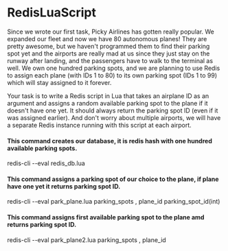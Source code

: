 <h1>RedisLuaScript</h1>

Since we wrote our first task, Picky Airlines has gotten really popular. We expanded our fleet
and now we have 80 autonomous planes! They are pretty awesome, but we haven't
programmed them to find their parking spot yet and the airports are really mad at us since they
just stay on the runway after landing, and the passengers have to walk to the terminal as well.
We own one hundred parking spots, and we are planning to use Redis to assign each plane
(with IDs 1 to 80) to its own parking spot (IDs 1 to 99) which will stay assigned to it forever.

Your task is to write a Redis script in Lua that takes an airplane ID as an argument and assigns
a random available parking spot to the plane if it doesn't have one yet. It should always return
the parking spot ID (even if it was assigned earlier). And don't worry about multiple airports, we will have a separate Redis instance running with this script at each airport.

<h4>This command creates our database, it is redis hash with one hundred available parking spots.</h4>
redis-cli --eval redis_db.lua

<h4>This command assigns a parking spot of our choice to the plane, if plane have one yet it returns parking spot ID.</h4>
redis-cli --eval park_plane.lua parking_spots , plane_id parking_spot_id(int)

<h4>This command assigns first available parking spot to the plane amd returns parking spot ID.</h4>
redis-cli --eval park_plane2.lua parking_spots , plane_id 